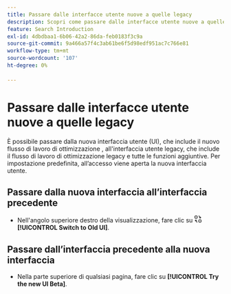 ```yaml
---
title: Passare dalle interfacce utente nuove a quelle legacy
description: Scopri come passare dalle interfacce utente nuove a quelle legacy.
feature: Search Introduction
exl-id: 4dbdbaa1-6b06-42a2-86da-feb0183f3c9a
source-git-commit: 9a466a57f4c3ab61be6f5d98edf951ac7c766e81
workflow-type: tm+mt
source-wordcount: '107'
ht-degree: 0%

---
```


# Passare dalle interfacce utente nuove a quelle legacy

È possibile passare dalla nuova interfaccia utente (UI), che include il nuovo flusso di lavoro di ottimizzazione <!-- default optimization workflow -->, all&#39;interfaccia utente legacy, che include il flusso di lavoro di ottimizzazione legacy e tutte le funzioni aggiuntive. Per impostazione predefinita, all’accesso viene aperta la nuova interfaccia utente.

## Passare dalla nuova interfaccia all’interfaccia precedente

* Nell&#39;angolo superiore destro della visualizzazione, fare clic su ![Passa alla vecchia interfaccia](/help/search-social-commerce/assets/switch-to-old-ui.png "Passa alla vecchia interfaccia") **[!UICONTROL Switch to Old UI]**.

## Passare dall’interfaccia precedente alla nuova interfaccia

* Nella parte superiore di qualsiasi pagina, fare clic su **[!UICONTROL Try the new UI Beta]**.

<!-- CHANGING ICON/location/wording WITH GA :

* In the upper right of any page, click **[!UICONTROL Switch to New UI]**.

 -->

<!--
>[!MORELIKETHIS]
>
>* [How the user interface is organized](user-interface.md)
-->

